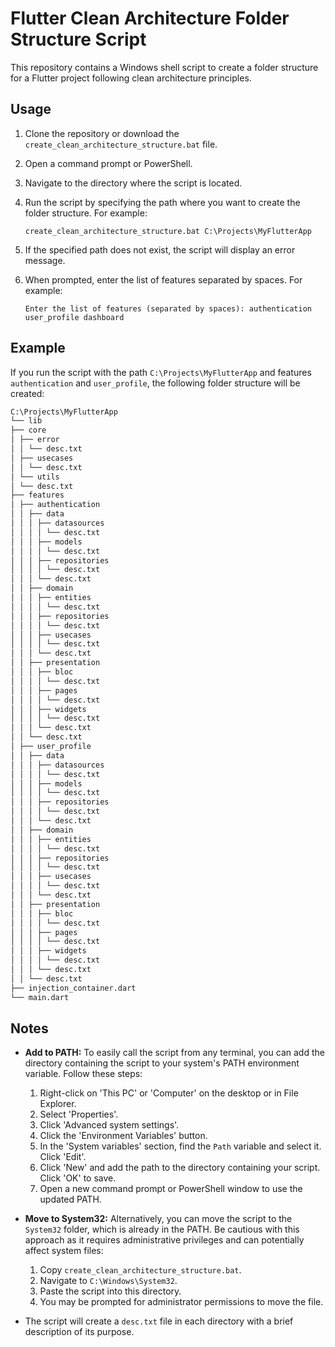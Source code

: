 # Flutter Clean Architecture Folder Structure Script

This repository contains a Windows shell script to create a folder structure for a Flutter project following clean architecture principles.

## Usage

1. Clone the repository or download the `create_clean_architecture_structure.bat` file.
2. Open a command prompt or PowerShell.
3. Navigate to the directory where the script is located.
4. Run the script by specifying the path where you want to create the folder structure. For example:

    ```batch
    create_clean_architecture_structure.bat C:\Projects\MyFlutterApp
    ```

5. If the specified path does not exist, the script will display an error message.
6. When prompted, enter the list of features separated by spaces. For example:

    ```batch
    Enter the list of features (separated by spaces): authentication user_profile dashboard
    ```

## Example

If you run the script with the path `C:\Projects\MyFlutterApp` and features `authentication` and `user_profile`, the following folder structure will be created:

```txt
C:\Projects\MyFlutterApp
└── lib
├── core
│ ├── error
│ │ └── desc.txt
│ ├── usecases
│ │ └── desc.txt
│ └── utils
│ └── desc.txt
├── features
│ ├── authentication
│ │ ├── data
│ │ │ ├── datasources
│ │ │ │ └── desc.txt
│ │ │ ├── models
│ │ │ │ └── desc.txt
│ │ │ ├── repositories
│ │ │ │ └── desc.txt
│ │ │ └── desc.txt
│ │ ├── domain
│ │ │ ├── entities
│ │ │ │ └── desc.txt
│ │ │ ├── repositories
│ │ │ │ └── desc.txt
│ │ │ ├── usecases
│ │ │ │ └── desc.txt
│ │ │ └── desc.txt
│ │ ├── presentation
│ │ │ ├── bloc
│ │ │ │ └── desc.txt
│ │ │ ├── pages
│ │ │ │ └── desc.txt
│ │ │ ├── widgets
│ │ │ │ └── desc.txt
│ │ │ └── desc.txt
│ │ └── desc.txt
│ ├── user_profile
│ │ ├── data
│ │ │ ├── datasources
│ │ │ │ └── desc.txt
│ │ │ ├── models
│ │ │ │ └── desc.txt
│ │ │ ├── repositories
│ │ │ │ └── desc.txt
│ │ │ └── desc.txt
│ │ ├── domain
│ │ │ ├── entities
│ │ │ │ └── desc.txt
│ │ │ ├── repositories
│ │ │ │ └── desc.txt
│ │ │ ├── usecases
│ │ │ │ └── desc.txt
│ │ │ └── desc.txt
│ │ ├── presentation
│ │ │ ├── bloc
│ │ │ │ └── desc.txt
│ │ │ ├── pages
│ │ │ │ └── desc.txt
│ │ │ ├── widgets
│ │ │ │ └── desc.txt
│ │ │ └── desc.txt
│ │ └── desc.txt
├── injection_container.dart
└── main.dart
```

## Notes

- **Add to PATH:** To easily call the script from any terminal, you can add the directory containing the script to your system's PATH environment variable. Follow these steps:
  1. Right-click on 'This PC' or 'Computer' on the desktop or in File Explorer.
  2. Select 'Properties'.
  3. Click 'Advanced system settings'.
  4. Click the 'Environment Variables' button.
  5. In the 'System variables' section, find the `Path` variable and select it. Click 'Edit'.
  6. Click 'New' and add the path to the directory containing your script. Click 'OK' to save.
  7. Open a new command prompt or PowerShell window to use the updated PATH.

- **Move to System32:** Alternatively, you can move the script to the `System32` folder, which is already in the PATH. Be cautious with this approach as it requires administrative privileges and can potentially affect system files:
  1. Copy `create_clean_architecture_structure.bat`.
  2. Navigate to `C:\Windows\System32`.
  3. Paste the script into this directory.
  4. You may be prompted for administrator permissions to move the file.

- The script will create a `desc.txt` file in each directory with a brief description of its purpose.
